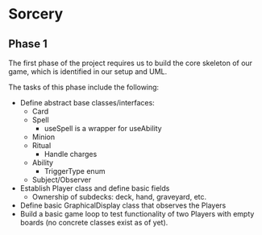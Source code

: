 # Sorcery
## Phase 1
The first phase of the project requires us to build the core skeleton of our game, which is identified in our setup and UML.

The tasks of this phase include the following:


- Define abstract base classes/interfaces:
  - Card
  - Spell
    - useSpell is a wrapper for useAbility
  - Minion
  - Ritual
    - Handle charges
  - Ability
    - TriggerType enum
  - Subject/Observer
- Establish Player class and define basic fields
  - Ownership of subdecks: deck, hand, graveyard, etc.
- Define basic GraphicalDisplay class that observes the Players
- Build a basic game loop to test functionality of two Players with empty boards (no concrete classes exist as of yet).

